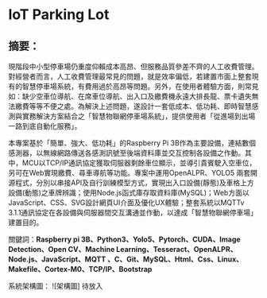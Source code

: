 # IoT Parking Lot
摘要：
-----
現階段中小型停車場仍重度仰賴成本高昂、但服務品質參差不齊的人工收費管理。對經營者而言，人工收費管理最常見的問題，就是效率偏低，若建置市面上整套現有的智慧停車場系統，有費用過於高昂等問題。另外，在使用者體驗方面，則常見如：缺少空車位導航、在席車位導航、出入口及繳費機永遠大排長龍、票卡遺失無法繳費等等不便之處。為解決上述問題，遂設計一套低成本、低功耗、即時智慧感測與實務解決方案結合之「智慧物聯網停車場系統」，提供使用者「從進場到出場一路到底自動化服務」。

本專案基於「簡單、強大、低功耗」的Raspberry Pi 3B作為主要設備，連結數個感測器，以無線網路傳送各感測訊號至後端資料庫並交互控制各設備之作動。其中，MCU以TCP/IP通訊協定獲取伺服器剩餘車位顯示，並導引貴賓駛入空車位，另可在Web實現繳費、尋車導航等功能。專案中運用OpenALPR、YOLO5 兩套開源程式，分別以串接API及自行訓練模型方式，實現出入口設備(靜態)及車格上方設備(動態)之車牌辨識；使用Node.js函式庫存取資料庫(MySQL)；Web方面以JavaScript、CSS、SVG設計網頁UI介面及優化UX體驗；整套系統以MQTTv 3.1.1通訊協定在各設備與伺服器間交互溝通並作動，以達成「智慧物聯網停車場」建置目的。

關鍵詞：**Raspberry pi 3B、Python3、Yolo5、Pytorch、CUDA、Image Detection、Open CV、Machine Learning、Tesseract、OpenALPR、Node.js、JavaScript、MQTT 、C、Git、MySQL、Html、Css、Linux、Makefile、Cortex-M0、TCP/IP、Bootstrap**

系統架構圖：
![架構圖] 待放入
